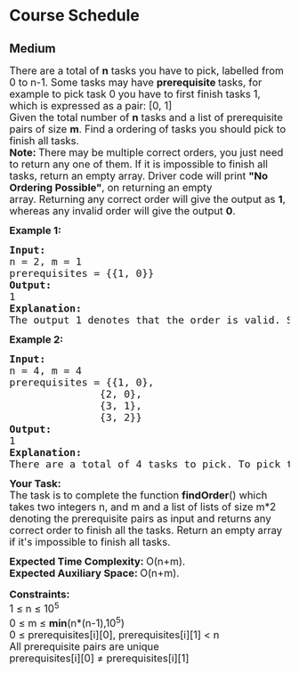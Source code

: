 # Course Schedule
## Medium
<div class="problems_problem_content__Xm_eO"><p><span style="font-size: 18px;">There are a total of <strong>n</strong> tasks you have to pick, labelled from 0 to n-1. Some tasks may have <strong>prerequisite </strong>tasks, for example to pick task 0 you have to first finish tasks 1, which is expressed as a pair: [0, 1]<br>Given the total number of <strong>n</strong> tasks and a list of prerequisite pairs of size <strong>m</strong>. Find a ordering of tasks you should pick to finish all tasks.</span><br><span style="font-size: 18px;"><strong>Note: </strong>There may be multiple correct orders, you just need to return any one of them. If it is impossible to finish all tasks, return an empty array. </span><span style="font-size: 18px;">Driver code will print&nbsp;</span><strong style="font-size: 18px;">"No Ordering Possible"</strong><span style="font-size: 18px;">, on returning an empty array.</span><span style="font-size: 18px;">&nbsp;Returning any correct order will give the output as </span><strong style="font-size: 18px;">1</strong><span style="font-size: 18px;">, whereas any invalid order will give the output </span><strong style="font-size: 18px;">0</strong><span style="font-size: 18px;">.&nbsp;</span></p>
<p><span style="font-size: 18px;"><strong>Example 1:</strong></span></p>
<pre><span style="font-size: 18px;"><strong>Input:
</strong>n = 2, m = 1
prerequisites = {{1, 0}}
<strong>Output:
</strong>1<strong>
Explanation:
</strong>The output 1 denotes that the order is valid. So, if you have, implemented your function correctly, then output would be 1 for all test cases. </span><span style="font-size: 18px;">One possible order is [0, 1].</span></pre>
<p><span style="font-size: 18px;"><strong>Example 2:</strong></span></p>
<pre><span style="font-size: 18px;"><strong>Input:
</strong>n = 4, m = 4
prerequisites = {{1, 0},
               {2, 0},
               {3, 1},
               {3, 2}}
<strong>Output:
</strong>1<strong>
Explanation:
</strong>There are a total of 4 tasks to pick. To pick task 3 you should have finished both tasks 1 and 2. Both tasks 1 and 2 should be pick after you finished task 0. So one correct task order is [0, 1, 2, 3]. Another correct ordering is [0, 2, 1, 3]. Returning any of these order will result in an output of 1.</span>
</pre>
<p><span style="font-size: 18px;"><strong>Your Task:</strong><br>The task is to complete the function <strong>findOrder</strong>() which takes two integers n, and m and a list of lists of size m*2 denoting the prerequisite pairs as input and returns any correct order to finish all the tasks. Return an empty array if it's impossible to finish all tasks.</span></p>
<div><span style="font-size: 18px;"><strong>Expected Time Complexity:&nbsp;</strong>O(n+m).<br><strong>Expected Auxiliary Space:&nbsp;</strong>O(n+m).</span></div>
<div>&nbsp;</div>
<div><span style="font-size: 18px;"><strong>Constraints:</strong><br>1 ≤ n ≤ 10<sup>5</sup></span>
<div><span style="font-size: 18px;">0 ≤ m ≤ <strong>min</strong>(n*(n-1),10<sup>5</sup>)<br>0 ≤ prerequisites[i][0], prerequisites[i][1] &lt; n<br>All prerequisite pairs are unique</span></div>
<div><span style="font-size: 18px;">prerequisites[i][0] ≠ prerequisites[i][1]</span></div>
</div></div>